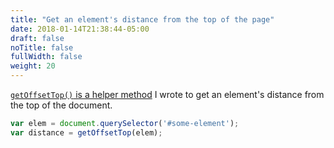 ```yaml
---
title: "Get an element's distance from the top of the page"
date: 2018-01-14T21:38:44-05:00
draft: false
noTitle: false
fullWidth: false
weight: 20
---
```


[`getOffsetTop()` is a helper method](/helpers/getoffsettop/) I wrote to get an element's distance from the top of the document.

```javascript
var elem = document.querySelector('#some-element');
var distance = getOffsetTop(elem);
```
